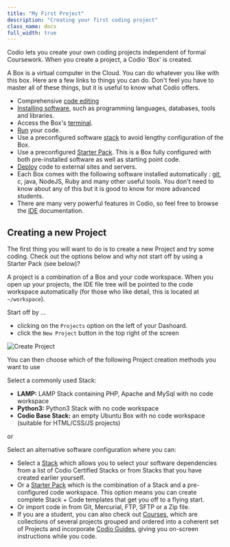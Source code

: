 ```yaml
---
title: "My First Project"
description: "Creating your first coding project"
class_name: docs
full_width: true
---
```


Codio lets you create your own coding projects independent of formal Coursework. When you create a project, a Codio 'Box' is created.

A Box is a virtual computer in the Cloud. You can do whatever you like with this box. Here are a few links to things you can do. Don't feel you have to master all of these things, but it is useful to know what Codio offers.

- Comprehensive [code editing](/docs/ide/editing/)
- [Installing software](/docs/ide/boxes/installsw/), such as programming languages, databases, tools and libraries.
- Access the Box's [terminal](/docs/ide/boxes/terminal/).
- [Run](/docs/ide/boxes/runmenu/) your code.
- Use a preconfigured software [stack](/docs/dashboard/stacks/) to avoid lengthy configuration of the Box.
- Use a preconfigured [Starter Pack](/docs/dashboard/packs/). This is a Box fully configured with both pre-installed software as well as starting point code.
- [Deploy](/docs/ide/tools/deployment/) code to external sites and servers.
- Each Box comes with the following software installed automatically : [git](/docs/ide/editing/git/), c, java, NodeJS, Ruby and many other useful tools. You don't need to know about any of this but it is good to know for more advanced students.
- There are many very powerful features in Codio, so feel free to browse the [IDE](/docs/ide/) documentation.

## Creating a new Project
The first thing you will want to do is to create a new Project and try some coding. Check out the options below and why not start off by using a Starter Pack (see below)?

A project is a combination of a Box and your code workspace. When you open up your projects, the IDE file tree will be pointed to the code workspace automatically (for those who like detail, this is located at `~/workspace`).

Start off by ...

- clicking on the `Projects` option on the left of your Dashoard.
- click the `New Project` button in the top right of the screen

![Create Project](/img/docs/project_create.png)

You can then choose which of the following Project creation methods you want to use

Select a commonly used Stack:

- **LAMP:** LAMP Stack containing PHP, Apache and MySql with no code workspace
- **Python3:** Python3 Stack with no code workspace
- **Codio Base Stack:** an empty Ubuntu Box with no code workspace (suitable for HTML/CSS/JS projects)

or

Select an alternative software configuration where you can:

- Select a [Stack](/docs/teacher/stacks/) which allows you to select your software dependencies from a list of Codio Certified Stacks or from Stacks that you have created earlier yourself.
- Or a [Starter Pack](/docs/teacher/packs/) which is the combination of a Stack and a pre-configured code workspace. This option means you can create complete Stack + Code templates that get you off to a flying start.
- Or import code in from Git, Mercurial, FTP, SFTP or a Zip file.
- If you are a student, you can also check out [Courses](/docs/teacher/modules/), which are collections of several projects grouped and ordered into a coherent set of Projects and incorporate [Codio Guides](/docs/tuts/), giving you on-screen instructions while you code.
